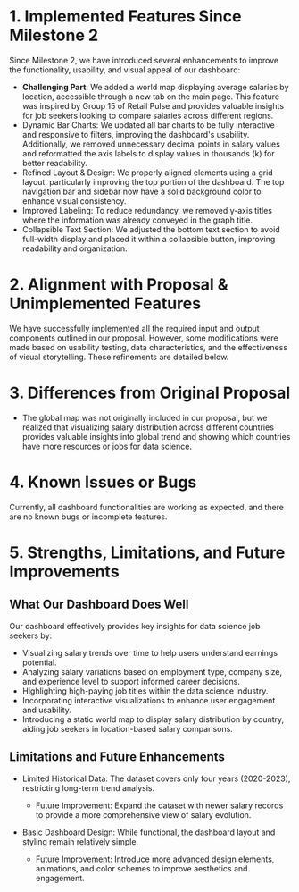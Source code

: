 # 1. Implemented Features Since Milestone 2
Since Milestone 2, we have introduced several enhancements to improve the functionality, usability, and visual appeal of our dashboard:

- **Challenging Part**: We added a world map displaying average salaries by location, accessible through a new tab on the main page. This feature was inspired by Group 15 of Retail Pulse and provides valuable insights for job seekers looking to compare salaries across different regions.
- Dynamic Bar Charts: We updated all bar charts to be fully interactive and responsive to filters, improving the dashboard's usability. Additionally, we removed unnecessary decimal points in salary values and reformatted the axis labels to display values in thousands (k) for better readability.
- Refined Layout & Design: We properly aligned elements using a grid layout, particularly improving the top portion of the dashboard. The top navigation bar and sidebar now have a solid background color to enhance visual consistency.
- Improved Labeling: To reduce redundancy, we removed y-axis titles where the information was already conveyed in the graph title.
- Collapsible Text Section: We adjusted the bottom text section to avoid full-width display and placed it within a collapsible button, improving readability and organization.

# 2. Alignment with Proposal & Unimplemented Features

We have successfully implemented all the required input and output components outlined in our proposal. However, some modifications were made based on usability testing, data characteristics, and the effectiveness of visual storytelling. These refinements are detailed below.

# 3. Differences from Original Proposal

- The global map was not originally included in our proposal, but we realized that visualizing salary distribution across different countries provides valuable insights into global trend and showing which countries have more resources or jobs for data science.

# 4. Known Issues or Bugs

Currently, all dashboard functionalities are working as expected, and there are no known bugs or incomplete features.

# 5. Strengths, Limitations, and Future Improvements

## What Our Dashboard Does Well
Our dashboard effectively provides key insights for data science job seekers by:

- Visualizing salary trends over time to help users understand earnings potential.
- Analyzing salary variations based on employment type, company size, and experience level to support informed career decisions.
- Highlighting high-paying job titles within the data science industry.
- Incorporating interactive visualizations to enhance user engagement and usability.
- Introducing a static world map to display salary distribution by country, aiding job seekers in location-based salary comparisons.

## Limitations and Future Enhancements
- Limited Historical Data: The dataset covers only four years (2020-2023), restricting long-term trend analysis.
    - Future Improvement: Expand the dataset with newer salary records to provide a more comprehensive view of salary evolution.

- Basic Dashboard Design: While functional, the dashboard layout and styling remain relatively simple.
    - Future Improvement: Introduce more advanced design elements, animations, and color schemes to improve aesthetics and engagement.

